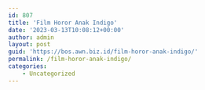 ```yaml
---
id: 807
title: 'Film Horor Anak Indigo'
date: '2023-03-13T10:08:12+00:00'
author: admin
layout: post
guid: 'https://bos.awn.biz.id/film-horor-anak-indigo/'
permalink: /film-horor-anak-indigo/
categories:
    - Uncategorized
---
```


